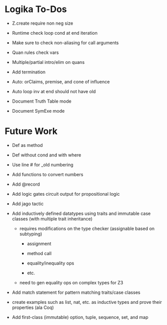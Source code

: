 Logika To-Dos
=============

* Z.create require non neg size

* Runtime check loop cond at end iteration

* Make sure to check non-aliasing for call arguments

* Quan rules check vars

* Multiple/partial intro/elim on quans

* Add termination

* Auto: orClaims, premise, and cone of influence

* Auto loop inv at end should not have old

* Document Truth Table mode

* Document SymExe mode 


Future Work
===========

* Def as method

* Def without cond and with where

* Use line # for _old numbering

* Add functions to convert numbers

* Add @record

* Add logic gates circuit output for propositional logic 

* Add jago tactic

* Add inductively defined datatypes using traits and immutable case classes (with multiple trait inheritance)
 
  * requires modifications on the type checker (assignable based on subtyping)
  
    * assignment
    
    * method call
    
    * equality/inequality ops
    
    * etc.
    
  * need to gen equality ops on complex types for Z3
    
* Add match statement for pattern matching traits/case classes

* create examples such as list, nat, etc. as inductive types and prove their properties (ala Coq)

* Add first-class (immutable) option, tuple, sequence, set, and map
